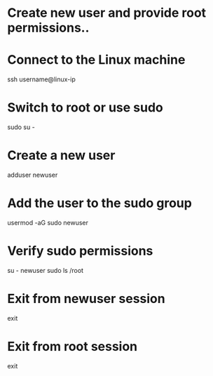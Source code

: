 # Create new user and provide root permissions..
# Connect to the Linux machine
ssh username@linux-ip

# Switch to root or use sudo
sudo su -

# Create a new user
adduser newuser

# Add the user to the sudo group
usermod -aG sudo newuser

# Verify sudo permissions
su - newuser
sudo ls /root

# Exit from newuser session
exit

# Exit from root session
exit
